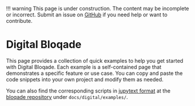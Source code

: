 !!! warning
    This page is under construction. The content may be incomplete or incorrect. Submit an issue
    on [GitHub](https://github.com/QuEraComputing/bloqade/issues/new) if you need help or want to
    contribute.


# Digital Bloqade

This page provides a collection of quick examples to help you get started with Digital Bloqade. Each
example is a self-contained page that demonstrates a specific feature or use case. You can copy and
paste the code snippets into your own project and modify them as needed.

You can also find the corresponding scripts in [jupytext format](https://jupytext.readthedocs.io/en/latest/) at the [bloqade repository](https://github.com/QuEraComputing/bloqade) under `docs/digital/examples/`.
